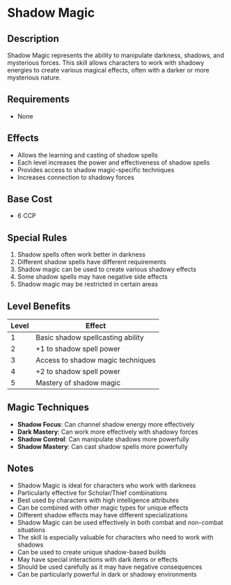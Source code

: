 # Shadow Magic

## Description
Shadow Magic represents the ability to manipulate darkness, shadows, and mysterious forces. This skill allows characters to work with shadowy energies to create various magical effects, often with a darker or more mysterious nature.

## Requirements
- None

## Effects
- Allows the learning and casting of shadow spells
- Each level increases the power and effectiveness of shadow spells
- Provides access to shadow magic-specific techniques
- Increases connection to shadowy forces

## Base Cost
- 6 CCP

## Special Rules
1. Shadow spells often work better in darkness
2. Different shadow spells have different requirements
3. Shadow magic can be used to create various shadowy effects
4. Some shadow spells may have negative side effects
5. Shadow magic may be restricted in certain areas

## Level Benefits
| Level | Effect |
|-------|--------|
| 1 | Basic shadow spellcasting ability |
| 2 | +1 to shadow spell power |
| 3 | Access to shadow magic techniques |
| 4 | +2 to shadow spell power |
| 5 | Mastery of shadow magic |

## Magic Techniques
- **Shadow Focus**: Can channel shadow energy more effectively
- **Dark Mastery**: Can work more effectively with shadowy forces
- **Shadow Control**: Can manipulate shadows more powerfully
- **Shadow Mastery**: Can cast shadow spells more powerfully

## Notes
- Shadow Magic is ideal for characters who work with darkness
- Particularly effective for Scholar/Thief combinations
- Best used by characters with high intelligence attributes
- Can be combined with other magic types for unique effects
- Different shadow effects may have different specializations
- Shadow Magic can be used effectively in both combat and non-combat situations
- The skill is especially valuable for characters who need to work with shadows
- Can be used to create unique shadow-based builds
- May have special interactions with dark items or effects
- Should be used carefully as it may have negative consequences
- Can be particularly powerful in dark or shadowy environments 